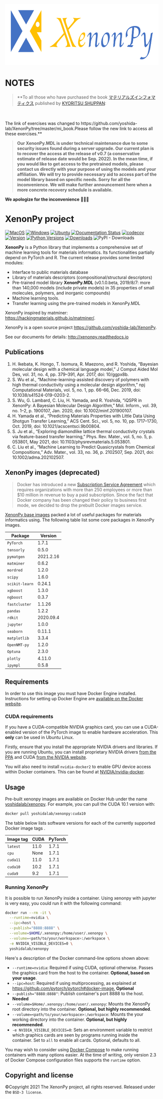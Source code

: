 <p align="center">
  <img height="200" src="https://github.com/yoshida-lab/XenonPy/blob/master/logo.png" alt="xenonpy">
</p>

# NOTES

> **To all those who have purchased the book [マテリアルズインフォマティクス](https://www.kyoritsu-pub.co.jp/book/b10013510.html)  published by [KYORITSU SHUPPAN](https://www.kyoritsu-pub.co.jp/):
<br>
<br>
The link of exercises was changed to https://github.com/yoshida-lab/XenonPy/tree/master/mi_book.Please follow the new link to access all these exercises.**



> **Our XenonPy.MDL is under technical maintenance due to some security issues found during a server upgrade. Our current plan is to recover the access at the release of v0.7 (a conservative estimate of release date would be Sep. 2022). In the mean time, if you would like to get access to the pretrained models, please contact us directly with your purpose of using the models and your affiliation. We will try to provide necessary aid to access part of the model library based on specific needs. Sorry for all the inconvenience. We will make further announcement here when a more concrete recovery schedule is available.**


**We apologize for the inconvenience** 🥺🙏🙇

# XenonPy project

[![MacOS](https://github.com/yoshida-lab/XenonPy/workflows/MacOS/badge.svg)](https://github.com/yoshida-lab/XenonPy/actions?query=workflow%3AMacOS)
[![Windows](https://github.com/yoshida-lab/XenonPy/workflows/Windows/badge.svg)](https://github.com/yoshida-lab/XenonPy/actions?query=workflow%3AWindows)
[![Ubuntu](https://github.com/yoshida-lab/XenonPy/workflows/Ubuntu/badge.svg)](https://github.com/yoshida-lab/XenonPy/actions?query=workflow%3AUbuntu)
[![Documentation Status](https://readthedocs.org/projects/xenonpy/badge/?version=latest)](https://xenonpy.readthedocs.io/en/latest/?badge=latest)
[![codecov](https://codecov.io/gh/yoshida-lab/XenonPy/branch/master/graph/badge.svg)](https://codecov.io/gh/yoshida-lab/XenonPy)
[![Version](https://img.shields.io/github/tag/yoshida-lab/XenonPy.svg?maxAge=360)](https://github.com/yoshida-lab/XenonPy/releases/latest)
[![Python Versions](https://img.shields.io/pypi/pyversions/xenonpy.svg)](https://pypi.org/project/xenonpy/)
[![Downloads](https://pepy.tech/badge/xenonpy)](https://pepy.tech/project/xenonpy)
![PyPI - Downloads](https://img.shields.io/pypi/dm/xenonpy.svg?label=PiPy%20downloads)

**XenonPy** is a Python library that implements a comprehensive set of machine learning tools
for materials informatics. Its functionalities partially depend on PyTorch and R.
The current release provides some limited modules:

-   Interface to public materials database
-   Library of materials descriptors (compositional/structural descriptors)
-   Pre-trained model library **XenonPy.MDL** (v0.1.0.beta, 2019/8/7: more than 140,000 models (include private models) in 35 properties of small molecules, polymers, and inorganic compounds)
-   Machine learning tools.
-   Transfer learning using the pre-trained models in XenonPy.MDL

XenonPy inspired by matminer: https://hackingmaterials.github.io/matminer/.

XenonPy is a open source project https://github.com/yoshida-lab/XenonPy.

See our documents for details: http://xenonpy.readthedocs.io

## Publications

1. H. Ikebata, K. Hongo, T. Isomura, R. Maezono, and R. Yoshida, “Bayesian molecular design with a chemical language model,” J Comput Aided Mol Des, vol. 31, no. 4, pp. 379–391, Apr. 2017, doi: 10/ggpx8b.
2. S. Wu et al., “Machine-learning-assisted discovery of polymers with high thermal conductivity using a molecular design algorithm,” npj Computational Materials, vol. 5, no. 1, pp. 66–66, Dec. 2019, doi: 10.1038/s41524-019-0203-2.
3. S. Wu, G. Lambard, C. Liu, H. Yamada, and R. Yoshida, “iQSPR in XenonPy: A Bayesian Molecular Design Algorithm,” Mol. Inform., vol. 39, no. 1–2, p. 1900107, Jan. 2020, doi: 10.1002/minf.201900107.
4. H. Yamada et al., “Predicting Materials Properties with Little Data Using Shotgun Transfer Learning,” ACS Cent. Sci., vol. 5, no. 10, pp. 1717–1730, Oct. 2019, doi: 10.1021/acscentsci.9b00804.
5. S. Ju et al., “Exploring diamondlike lattice thermal conductivity crystals via feature-based transfer learning,” Phys. Rev. Mater., vol. 5, no. 5, p. 053801, May 2021, doi: 10.1103/physrevmaterials.5.053801.
6. C. Liu et al., “Machine Learning to Predict Quasicrystals from Chemical Compositions,” Adv. Mater., vol. 33, no. 36, p. 2102507, Sep. 2021, doi: 10.1002/adma.202102507.

## XenonPy images (deprecated)

> Docker has introduced a new [Subscription Service Agreement](https://www.docker.com/legal/docker-subscription-service-agreement) which requires organizations with more than 250 employees or more than $10 million in revenue to buy a paid subscription.
> Since the fact that Docker company has been changed their policy to business first mode, we decided to drop the prebuilt Docker images service.

[XenonPy base images](https://hub.docker.com/repository/docker/yoshidalab/base) packed a lot of useful packages for materials informatics using.
The following table list some core packages in XenonPy images.

| Package        | Version   |
| -------------- | --------- |
| `PyTorch`      | 1.7.1     |
| `tensorly`     | 0.5.0     |
| `pymatgen`     | 2021.2.16 |
| `matminer`     | 0.6.2     |
| `mordred`      | 1.2.0     |
| `scipy`        | 1.6.0     |
| `scikit-learn` | 0.24.1    |
| `xgboost`      | 1.3.0     |
| `ngboost`      | 0.3.7     |
| `fastcluster`  | 1.1.26    |
| `pandas`       | 1.2.2     |
| `rdkit`        | 2020.09.4 |
| `jupyter`      | 1.0.0     |
| `seaborn`      | 0.11.1    |
| `matplotlib`   | 3.3.4     |
| `OpenNMT-py`   | 1.2.0     |
| `Optuna`       | 2.3.0     |
| `plotly`       | 4.11.0    |
| `ipympl`       | 0.5.8     |

## Requirements

In order to use this image you must have Docker Engine installed. Instructions
for setting up Docker Engine are
[available on the Docker website](https://docs.docker.com/engine/installation/).

### CUDA requirements

If you have a CUDA-compatible NVIDIA graphics card, you can use a CUDA-enabled
version of the PyTorch image to enable hardware acceleration. This **only** can be
used in Ubuntu Linux.

Firstly, ensure that you install the appropriate NVIDIA drivers and libraries.
If you are running Ubuntu, you can install proprietary NVIDIA drivers
[from the PPA](https://launchpad.net/~graphics-drivers/+archive/ubuntu/ppa)
and CUDA [from the NVIDIA website](https://developer.nvidia.com/cuda-downloads).

You will also need to install `nvidia-docker2` to enable GPU device access
within Docker containers. This can be found at
[NVIDIA/nvidia-docker](https://github.com/NVIDIA/nvidia-docker).

## Usage

Pre-built xenonpy images are available on Docker Hub under the name
[yoshidalab/xenonpy](https://hub.docker.com/r/yoshidalab/xenonpy/). For example,
you can pull the CUDA 10.1 version with:

```bash
docker pull yoshidalab/xenonpy:cuda10
```

The table below lists software versions for each of the currently supported
Docker image tags .

| Image tag | CUDA | PyTorch |
| --------- | ---- | ------- |
| `latest`  | 11.0 | 1.7.1   |
| `cpu`     | None | 1.7.1   |
| `cuda11`  | 11.0 | 1.7.1   |
| `cuda10`  | 10.2 | 1.7.1   |
| `cuda9`   | 9.2  | 1.7.1   |

### Running XenonPy

It is possible to run XenonPy inside a container.
Using xenonpy with jupyter is very easy, you could run it with
the following command:

```sh
docker run --rm -it \
  --runtime=nvidia \
  --ipc=host \
  --publish="8888:8888" \
  --volume=$HOME/.xenonpy:/home/user/.xenonpy \
  --volume=<path/to/your/workspace>:/workspace \
  -e NVIDIA_VISIBLE_DEVICES=0 \
  yoshidalab/xenonpy
```

Here's a description of the Docker command-line options shown above:

-   `--runtime=nvidia`: Required if using CUDA, optional otherwise. Passes the
    graphics card from the host to the container. **Optional, based on your usage**.
-   `--ipc=host`: Required if using multiprocessing, as explained at
    <https://github.com/pytorch/pytorch#docker-image.> **Optional**
-   `--publish="8888:8888"`: Publish container's port 8888 to the host. **Needed**
-   `--volume=$Home/.xenonpy:/home/user/.xenonpy`: Mounts
    the XenonPy root directory into the container. **Optional, but highly recommended**.
-   `--volume=<path/to/your/workspace>:/workspace`: Mounts
    the your working directory into the container. **Optional, but highly recommended**.
-   `-e NVIDIA_VISIBLE_DEVICES=0`: Sets an environment variable to restrict which
    graphics cards are seen by programs running inside the container. Set to `all`
    to enable all cards. Optional, defaults to all.

You may wish to consider using [Docker Compose](https://docs.docker.com/compose/)
to make running containers with many options easier. At the time of writing,
only version 2.3 of Docker Compose configuration files supports the `runtime`
option.

## Copyright and license

©Copyright 2021 The XenonPy project, all rights reserved.
Released under the `BSD-3 license`.
